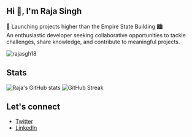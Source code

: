 ## Hi 👋, I'm Raja Singh
🚀 Launching projects higher than the Empire State Building 🏙️
<br>
An enthusiastic developer seeking collaborative opportunities to tackle challenges, share knowledge, and contribute to meaningful projects.

<img src="https://komarev.com/ghpvc/?username=rajasgh18&label=Profile%20views&color=0e75b6&style=flat" alt="rajasgh18" />

## Stats

![Raja's GitHub stats](https://github-readme-stats.vercel.app/api?username=rajasgh18&theme=dark&show_icons=true&card_width=400)
![GitHub Streak](https://streak-stats.demolab.com/?user=rajasgh18&theme=dark&card_width=436)

## Let's connect

- [Twitter](https://twitter.com/rajasgh18_)
- [LinkedIn](https://www.linkedin.com/in/raja-singh-29ba6b258/)
